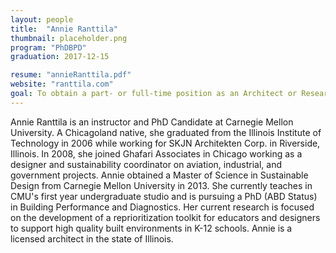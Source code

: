 ```yaml
---
layout: people
title:  "Annie Ranttila"
thumbnail: placeholder.png
program: "PhDBPD"
graduation: 2017-12-15

resume: "annieRanttila.pdf"
website: "ranttila.com"
goal: To obtain a part- or full-time position as an Architect or Researcher with an organization that supports high-quality, holistic design to improve our built environment.
---
```


Annie Ranttila is an instructor and PhD Candidate at Carnegie Mellon University. A Chicagoland native, she graduated from the Illinois Institute of Technology in 2006 while working for SKJN Architekten Corp. in Riverside, Illinois. In 2008, she joined Ghafari Associates in Chicago working as a designer and sustainability coordinator on aviation, industrial, and government projects.  Annie obtained a Master of Science in Sustainable Design from Carnegie Mellon University in 2013. She currently teaches in CMU's first year undergraduate studio and is pursuing a PhD (ABD Status) in Building Performance and Diagnostics. Her current research is focused on the development of a reprioritization toolkit for educators and designers to support high quality built environments in K-12 schools. Annie is a licensed architect in the state of Illinois.